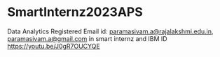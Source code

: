 # SmartInternz2023APS
Data Analytics
Registered Email id: paramasivam.a@rajalakshmi.edu.in, paramasivam.a@gmail.com in smart internz and IBM ID
https://youtu.be/J0gR7OUCYQE

